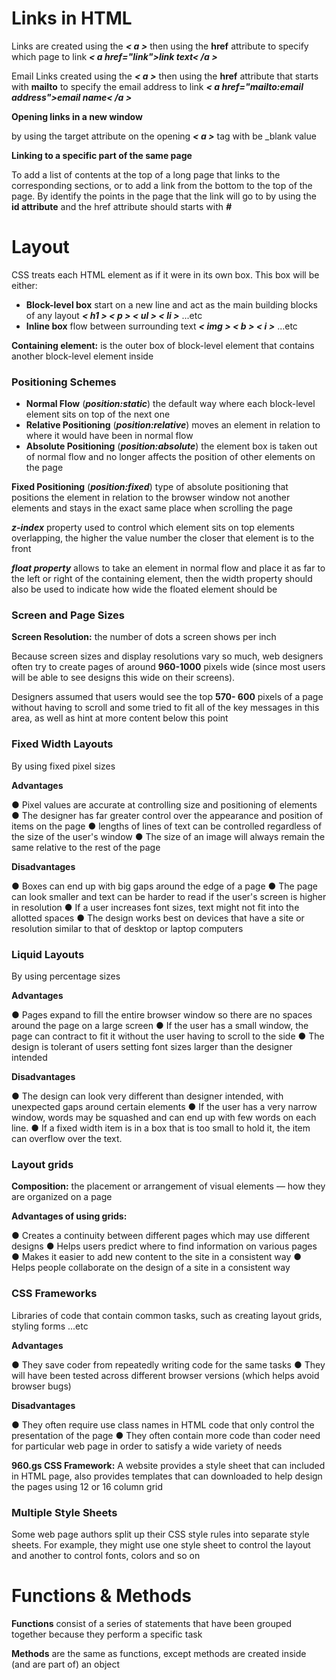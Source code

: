 # Links in HTML

Links are created using the ***< a >*** then using the **href** attribute to specify which page to link
  ***< a href="link">link text< /a >***

Email Links created using the ***< a >*** then using the **href** attribute that starts with **mailto** to specify the email address to link
  ***< a href="mailto:email address">email name< /a >***

**Opening links in a new window**

by using the target attribute on the opening ***< a >*** tag with be _blank value

**Linking to a specific part of the same page**

To add a list of contents at the top of a long page that links to the corresponding sections, or to add a link from the bottom to the top of the page. By identify the points in the page that the link will go to by using the **id attribute** and the href attribute should starts with ***#***


# Layout

CSS treats each HTML element as if it were in its own box. This box will be either:
* **Block-level box** start on a new line and act as the main building blocks of any layout ***< h1 > < p > < ul > < li >*** ...etc
* **Inline box** flow between surrounding text ***< img > < b > < i >*** ...etc

**Containing element:** is the outer box of block-level element that contains another block-level element inside 


### Positioning Schemes

* **Normal Flow** (***position:static***) the default way where each block-level element sits on top of the next one
* **Relative Positioning** (***position:relative***) moves an element in relation to where it would have been in normal flow
* **Absolute Positioning** (***position:absolute***) the element box is taken out of normal flow and no longer affects the position of other elements on the page

**Fixed Positioning** (***position:fixed***) type of absolute positioning that positions the element in relation to the browser window not another elements and stays in the exact same place when scrolling the page

***z-index*** property used to control which element sits on top elements overlapping, the higher the value number the closer that element is to the front

***float property*** allows to take an element in normal flow and place it as far to the left or right of the containing element, then the width property should also be used to indicate how wide the floated element should be


### Screen and Page Sizes

**Screen Resolution:** the number of dots a screen shows per inch

Because screen sizes and display resolutions vary so much, web designers often try to create pages of around **960-1000** pixels wide (since most users will be able to see designs this wide on their screens).

Designers assumed that users would see the top **570- 600** pixels of a page without having to scroll and some tried to fit all of the key messages in this area, as well as hint at more content below this point


### Fixed Width Layouts
By using fixed pixel sizes

**Advantages**

● Pixel values are accurate at controlling size and positioning of elements
● The designer has far greater control over the appearance and position of items on the page
● lengths of lines of text can be controlled regardless of the size of the user's window
● The size of an image will always remain the same relative to the rest of the page

**Disadvantages**

● Boxes can end up with big gaps around the edge of a page
● The page can look smaller and text can be harder to read if the user's screen is higher in resolution 
● If a user increases font sizes, text might not fit into the allotted spaces
● The design works best on devices that have a site or resolution similar to that of desktop or laptop computers


### Liquid Layouts
By using percentage sizes

**Advantages**

● Pages expand to fill the entire browser window so there are no spaces around the page on a large screen
● If the user has a small window, the page can contract to fit it without the user having to scroll to the side
● The design is tolerant of users setting font sizes larger than the designer intended

**Disadvantages**

● The design can look very different than designer intended, with unexpected gaps around certain elements
● If the user has a very narrow window, words may be squashed and can end up with few words on each line.
● If a fixed width item is in a box that is too small to hold it, the item can overflow over the text.


### Layout grids

**Composition:** the placement or arrangement of visual elements — how they are organized on a page

**Advantages of using grids:**

● Creates a continuity between different pages which may use different designs
● Helps users predict where to find information on various pages
● Makes it easier to add new content to the site in a consistent way
● Helps people collaborate on the design of a site in a consistent way


### CSS Frameworks
Libraries of code that contain common tasks, such as creating layout grids, styling forms ...etc

**Advantages**

● They save coder from repeatedly writing code for the same tasks
● They will have been tested across different browser versions (which helps avoid browser bugs)

**Disadvantages**

● They often require use class names in HTML code that only control the presentation of the page
● They often contain more code than coder need for particular web page in order to satisfy a wide variety of needs

**960.gs CSS Framework:** A website provides a style sheet that can included in HTML page, also provides templates that can downloaded to help design the pages using 12 or 16 column grid


### Multiple Style Sheets

Some web page authors split up their CSS style rules into separate style sheets. For example, they might use one style sheet to control the layout and another to control fonts, colors and so on


# Functions & Methods

**Functions** consist of a series of statements that have been grouped together because they perform a specific task

**Methods** are the same as functions, except methods are created inside (and are part of) an object

